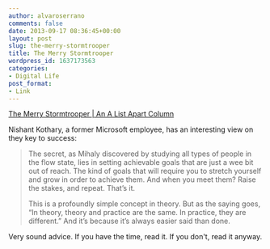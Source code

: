 ```yaml
---
author: alvaroserrano
comments: false
date: 2013-09-17 08:36:45+00:00
layout: post
slug: the-merry-stormtrooper
title: The Merry Stormtrooper
wordpress_id: 1637173563
categories:
- Digital Life
post_format:
- Link
---
```


[The Merry Stormtrooper | An A List Apart Column](http://alistapart.com/column/the-merry-stormtrooper)

Nishant Kothary, a former Microsoft employee, has an interesting view on they key to success:



<blockquote>The secret, as Mihaly discovered by studying all types of people in the flow state, lies in setting achievable goals that are just a wee bit out of reach. The kind of goals that will require you to stretch yourself and grow in order to achieve them. And when you meet them? Raise the stakes, and repeat. That’s it.

This is a profoundly simple concept in theory. But as the saying goes, “In theory, theory and practice are the same. In practice, they are different.” And it’s because it’s always easier said than done.</blockquote>



Very sound advice. If you have the time, read it. If you don't, read it anyway.

